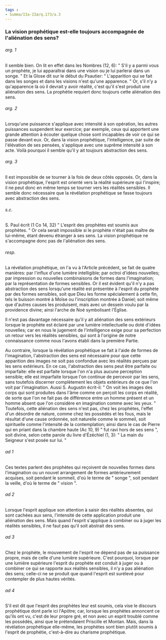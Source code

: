 ```yaml
---
tags : 
- Summa/IIa-IIæ/q.173/a.3
---
```


### La vision prophétique est-elle toujours accompagnée de l'aliénation des sens?

###### arg. 1
Il semble bien. On lit en effet dans les Nombres (12, 6): " S'il y a parmi vous un prophète, je lui apparaîtrai dans une vision ou je lui parlerai dans un songe. " Et la Glose dit sur le début du Psautier: " L'apparition qui se fait dans les songes et dans les visions n'est qu'une apparence. " Or, s'il n'y a qu'apparence là où il devrait y avoir réalité, c'est qu'il s'est produit une aliénation des sens. La prophétie requiert donc toujours cette aliénation des sens. 

###### arg. 2
Lorsqu'une puissance s'applique avec intensité à son opération, les autres puissances suspendent leur exercice; par exemple, ceux qui apportent une grande attention à écouter quelque chose sont incapables de voir ce qui se passe devant eux. Or, dans la vision prophétique, l'intelligence, par suite de l'élévation de ses pensées, s'applique avec une suprême intensité à son acte. Voilà pourquoi il semble qu'il y ait toujours abstraction des sens. 

###### arg. 3
Il est impossible de se tourner à la fois de deux côtés opposés. Or, dans la vision prophétique, l'esprit est orienté vers la réalité supérieure qui l'inspire; il ne peut donc en même temps se tourner vers les réalités sensibles. Il semble donc nécessaire que la révélation prophétique se fasse toujours avec abstraction des sens. 

###### s.c.
S. Paul écrit (1 Co 14, 32) " L'esprit des prophètes est soumis aux prophètes. " Or cela serait impossible si le prophète n'était pas maître de lui-même, étant devenu étranger à ses sens. La vision prophétique ne s'accompagne donc pas de l'aliénation des sens. 

###### resp.
La révélation prophétique, on l'a vu à l'Article précédent, se fait de quatre manières: par l'influx d'une lumière intelligible; par octroi d'idées nouvelles; par impression ou nouvelles combinaisons de formes dans l'imagination; par la représentation de formes sensibles. Or il est évident qu'il n'y a pas abstraction des sens lorsqu'une réalité est présentée à l'esprit du prophète par des formes sensibles, soit que Dieu les forme spécialement à cette fin, tels le buisson montré à Moïse ou l'inscription montrée à Daniel; soit même que d'autres causes les produisent, mais avec un dessein voulu par la providence divine; ainsi l'arche de Noé symbolisant l'Église. 

Il n'est pas davantage nécessaire qu'il y ait aliénation des sens extérieurs lorsque le prophète est éclairé par une lumière intellectuelle ou doté d'idées nouvelles; car en nous le jugement de l'intelligence exige pour sa perfection un retour vers les réalités sensibles, qui sont à l'origine de notre connaissance comme nous l'avons établi dans la première Partie. 

Au contraire, lorsque la révélation prophétique se fait à l'aide de formes de l'imagination, l'abstraction des sens est nécessaire pour que cette apparition des images ne soit pas confondue avec les réalités perçues par les sens extérieurs. En ce cas, l'abstraction des sens peut être parfaite ou imparfaite: elle est parfaite lorsque l'on n'a plus aucune perception sensible; elle est imparfaite lorsque l'on continue de percevoir par les sens, sans toutefois discerner complètement les objets extérieurs de ce que l'on voit par l'imagination. Aussi S. Augustin écrit-il: " On voit les images des corps qui sont produites dans l'âme comme on perçoit les corps en réalité, de sorte que l'on ne fait pas de différence entre un homme présent et un homme absent que l'on considère en imagination comme avec les yeux. " Toutefois, cette aliénation des sens n'est pas, chez les prophètes, l'effet d'un désordre de nature, comme chez les possédés et les fous, mais le résultat d'une cause ordonnée, soit naturelle comme le sommeil, soit spirituelle comme l'intensité de la contemplation; ainsi dans le cas de Pierre qui en priant dans la chambre haute (Ac 10, 9) " fut ravi hors de ses sens ", soit divine, selon cette parole du livre d'Ézéchiel (1, 3): " La main du Seigneur s'est posée sur lui. " 

###### ad 1
Ces textes parlent des prophètes qui reçoivent de nouvelles formes dans l'imagination ou un nouvel arrangement de formes antérieurement acquises, soit pendant le sommeil, d'où le terme de " songe ", soit pendant la veille, d'où le terme de " vision ". 

###### ad 2
Lorsque l'esprit applique son attention à saisir des réalités absentes, qui sont cachées aux sens, l'intensité de cette application produit une aliénation des sens. Mais quand l'esprit s'applique à combiner ou à juger les réalités sensibles, il ne faut pas qu'il soit abstrait des sens. 

###### ad 3
Chez le prophète, le mouvement de l'esprit ne dépend pas de sa puissance propre, mais de celle d'une lumière supérieure. C'est pourquoi, lorsque par une lumière supérieure l'esprit du prophète est conduit à juger ou à combiner ce qui se rapporte aux réalités sensibles, il n'y a pas aliénation des sens; celle-ci ne se produit que quand l'esprit est surélevé pour contempler de plus hautes vérités. 

###### ad 4
S'il est dit que l'esprit des prophètes leur est soumis, cela vise le discours prophétique dont parle ici l'Apôtre; car, lorsque les prophètes annoncent ce qu'ils ont vu, c'est de leur propre gré, et non avec un esprit troublé comme les possédés, ainsi que le prétendaient Priscille et Montan. Mais, dans la révélation prophétique elle-même, les prophètes sont bien plutôt soumis à l'esprit de prophétie, c'est-à-dire au charisme prophétique. 

